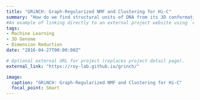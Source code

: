 ```yaml
---
title: "GRiNCH: Graph-Regularized NMF and Clustering for Hi-C"
summary: "How do we find structural units of DNA from its 3D conformation inside the cell?"
#An example of linking directly to an external project website using `external_link`.
tags:
- Machine Learning
- 3D Genome
- Dimension Reduction
date: "2016-04-27T00:00:00Z"

# Optional external URL for project (replaces project detail page).
external_link: "https://roy-lab.github.io/grinch/"

image:
  caption: "GRiNCH: Graph-Regularized NMF and Clustering for Hi-C" 
  focal_point: Smart
---
```

